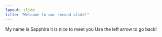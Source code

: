 ```yaml
---
layout: slide
title: "Welcome to our second slide!"
---
```

My name is Sapphira it is nice to meet you
Use the left arrow to go back!
